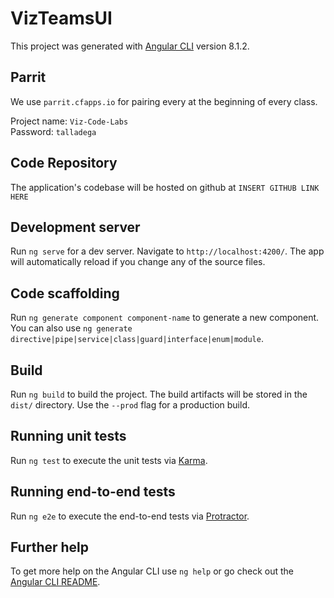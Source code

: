 # VizTeamsUI
This project was generated with [Angular CLI](https://github.com/angular/angular-cli) version 8.1.2.

## Parrit
We use `parrit.cfapps.io` for pairing every at the beginning of every class.

Project name: `Viz-Code-Labs`  
Password: `talladega`

## Code Repository
The application's codebase will be hosted on github at `INSERT GITHUB LINK HERE`


## Development server

Run `ng serve` for a dev server. Navigate to `http://localhost:4200/`. The app will automatically reload if you change any of the source files.

## Code scaffolding

Run `ng generate component component-name` to generate a new component. You can also use `ng generate directive|pipe|service|class|guard|interface|enum|module`.

## Build

Run `ng build` to build the project. The build artifacts will be stored in the `dist/` directory. Use the `--prod` flag for a production build.

## Running unit tests

Run `ng test` to execute the unit tests via [Karma](https://karma-runner.github.io).

## Running end-to-end tests

Run `ng e2e` to execute the end-to-end tests via [Protractor](http://www.protractortest.org/).

## Further help

To get more help on the Angular CLI use `ng help` or go check out the [Angular CLI README](https://github.com/angular/angular-cli/blob/master/README.md).
